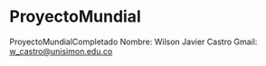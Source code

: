 # ProyectoMundial
ProyectoMundialCompletado
Nombre: Wilson Javier Castro
Gmail: w_castro@unisimon.edu.co
